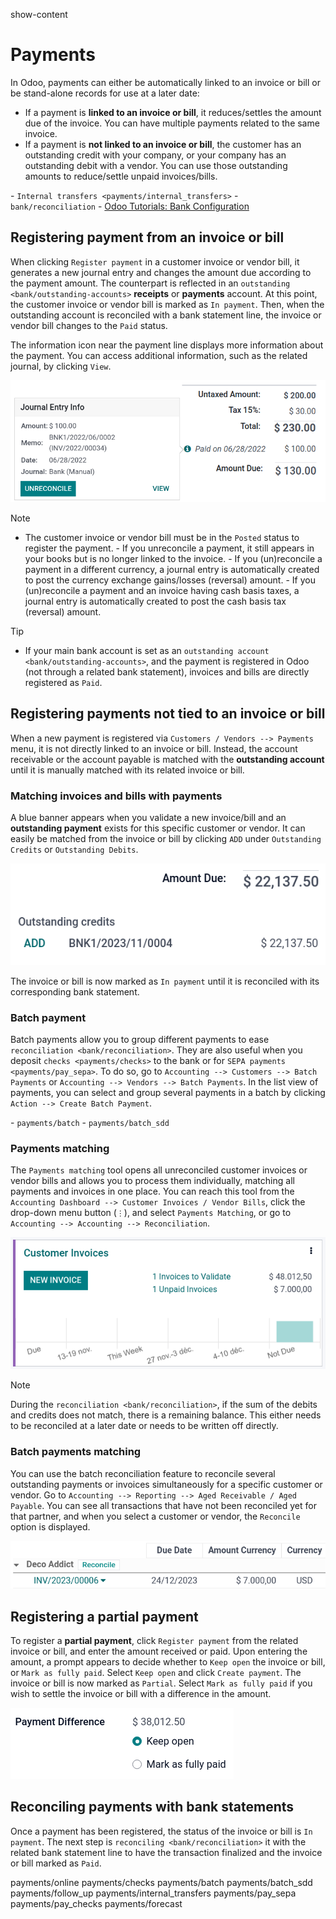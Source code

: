 show-content  

# Payments

In Odoo, payments can either be automatically linked to an invoice or
bill or be stand-alone records for use at a later date:

- If a payment is **linked to an invoice or bill**, it reduces/settles
  the amount due of the invoice. You can have multiple payments related
  to the same invoice.
- If a payment is **not linked to an invoice or bill**, the customer has
  an outstanding credit with your company, or your company has an
  outstanding debit with a vendor. You can use those outstanding amounts
  to reduce/settle unpaid invoices/bills.

<div class="seealso">

\- `Internal transfers <payments/internal_transfers>` -
`bank/reconciliation` - [Odoo Tutorials: Bank
Configuration](https://www.odoo.com/slides/slide/bank-configuration-1880)

</div>

## Registering payment from an invoice or bill

When clicking `Register payment` in a customer invoice or vendor bill,
it generates a new journal entry and changes the amount due according to
the payment amount. The counterpart is reflected in an
`outstanding <bank/outstanding-accounts>` **receipts** or **payments**
account. At this point, the customer invoice or vendor bill is marked as
`In payment`. Then, when the outstanding account is reconciled with a
bank statement line, the invoice or vendor bill changes to the `Paid`
status.

The information icon near the payment line displays more information
about the payment. You can access additional information, such as the
related journal, by clicking `View`.

![See detailed information of a payment.](payments/information-icon.png)

> [!NOTE]
> - The customer invoice or vendor bill must be in the `Posted` status
> to register the payment. - If you unreconcile a payment, it still
> appears in your books but is no longer linked to the invoice. - If you
> (un)reconcile a payment in a different currency, a journal entry is
> automatically created to post the currency exchange gains/losses
> (reversal) amount. - If you (un)reconcile a payment and an invoice
> having cash basis taxes, a journal entry is automatically created to
> post the cash basis tax (reversal) amount.

> [!TIP]
> - If your main bank account is set as an `outstanding account
> <bank/outstanding-accounts>`, and the payment is registered in Odoo
> (not through a related bank statement), invoices and bills are
> directly registered as `Paid`.

## Registering payments not tied to an invoice or bill

When a new payment is registered via `Customers / Vendors --> Payments`
menu, it is not directly linked to an invoice or bill. Instead, the
account receivable or the account payable is matched with the
**outstanding account** until it is manually matched with its related
invoice or bill.

### Matching invoices and bills with payments

A blue banner appears when you validate a new invoice/bill and an
**outstanding payment** exists for this specific customer or vendor. It
can easily be matched from the invoice or bill by clicking `ADD` under
`Outstanding Credits` or `Outstanding Debits`.

![Shows the ADD option to reconcile an invoice or a bill with a payment.](payments/add-option.png)

The invoice or bill is now marked as `In payment` until it is reconciled
with its corresponding bank statement.

### Batch payment

Batch payments allow you to group different payments to ease
`reconciliation
<bank/reconciliation>`. They are also useful when you deposit
`checks <payments/checks>` to the bank or for
`SEPA payments <payments/pay_sepa>`. To do so, go to `Accounting -->
Customers --> Batch Payments` or
`Accounting --> Vendors --> Batch Payments`. In the list view of
payments, you can select and group several payments in a batch by
clicking `Action --> Create Batch Payment`.

<div class="seealso">

\- `payments/batch` - `payments/batch_sdd`

</div>

### Payments matching

The `Payments matching` tool opens all unreconciled customer invoices or
vendor bills and allows you to process them individually, matching all
payments and invoices in one place. You can reach this tool from the
`Accounting Dashboard --> Customer Invoices / Vendor Bills`, click the
drop-down menu button (`⋮`), and select `Payments Matching`, or go to
`Accounting --> Accounting --> Reconciliation`.

![Payments matching menu in the drop-down menu.](payments/payments-journal.png)

> [!NOTE]
> During the `reconciliation <bank/reconciliation>`, if the sum of the
> debits and credits does not match, there is a remaining balance. This
> either needs to be reconciled at a later date or needs to be written
> off directly.

### Batch payments matching

You can use the batch reconciliation feature to reconcile several
outstanding payments or invoices simultaneously for a specific customer
or vendor. Go to `Accounting --> Reporting -->
Aged Receivable / Aged Payable`. You can see all transactions that have
not been reconciled yet for that partner, and when you select a customer
or vendor, the `Reconcile` option is displayed.

![See the reconcile option.](payments/reconcile-option.png)

## Registering a partial payment

To register a **partial payment**, click `Register payment` from the
related invoice or bill, and enter the amount received or paid. Upon
entering the amount, a prompt appears to decide whether to `Keep open`
the invoice or bill, or `Mark as fully paid`. Select `Keep open` and
click `Create payment`. The invoice or bill is now marked as `Partial`.
Select `Mark as fully paid` if you wish to settle the invoice or bill
with a difference in the amount.

![Partial payment of an invoice or bill.](payments/payment-difference.png)

## Reconciling payments with bank statements

Once a payment has been registered, the status of the invoice or bill is
`In payment`. The next step is `reconciling <bank/reconciliation>` it
with the related bank statement line to have the transaction finalized
and the invoice or bill marked as `Paid`.

<div class="toctree" titlesonly="">

payments/online payments/checks payments/batch payments/batch_sdd
payments/follow_up payments/internal_transfers payments/pay_sepa
payments/pay_checks payments/forecast

</div>
